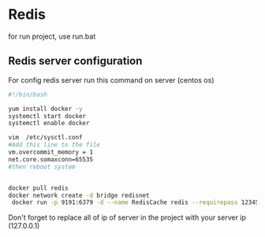 # Redis

for run project, use run.bat

## Redis server configuration

For config redis server run this command on server (centos os)

```bash
#!/bin/bash

yum install docker -y
systemctl start docker
systemctl enable docker

vim  /etc/sysctl.conf 
#Add this line to the file
vm.overcommit_memory = 1
net.core.somaxconn=65535
#then reboot system


docker pull redis
docker network create -d bridge redisnet
 docker run -p 9191:6379 -d --name RedisCache redis --requirepass 123456
```

Don't forget to replace all of ip of server in the project with your server ip (127.0.0.1)
